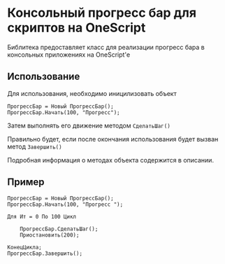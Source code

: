 # Консольный прогресс бар для скриптов на OneScript

Библитека предоставляет класс для реализации прогресс бара в консольных приложениях на OneScript'е

## Использование

Для использования, необходимо иницилизовать объект
    
    ПрогрессБар = Новый ПрогрессБар();
    ПрогрессБар.Начать(100, "Прогресс");

Затем выполнять его движение методом `СделатьШаг()`

Правильно будет, если после окончания использования будет вызван метод `Завершить()`

Подробная информация о методах объекта содержится в описании.

## Пример

    ПрогрессБар = Новый ПрогрессБар();
    ПрогрессБар.Начать(100, "Прогресс ");

    Для Ит = 0 По 100 Цикл

        ПрогрессБар.СделатьШаг();
        Приостановить(200);

    КонецЦикла;
    ПрогрессБар.Завершить();

